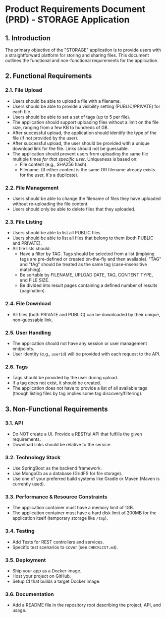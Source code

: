 # Product Requirements Document (PRD) - STORAGE Application

## 1. Introduction

The primary objective of the "STORAGE" application is to provide users with a straightforward platform for storing and sharing files. This document outlines the functional and non-functional requirements for the application.

## 2. Functional Requirements

### 2.1. File Upload
*   Users should be able to upload a file with a filename.
*   Users should be able to provide a visibility setting (PUBLIC/PRIVATE) for each file.
*   Users should be able to set a set of tags (up to 5 per file).
*   The application should support uploading files without a limit on the file size, ranging from a few KB to hundreds of GB.
*   After successful upload, the application should identify the type of the file (if not provided by the user).
*   After successful upload, the user should be provided with a unique download link for the file. Links should not be guessable.
*   The application should prevent users from uploading the same file multiple times *for that specific user*. Uniqueness is based on:
    *   File content (e.g., SHA256 hash).
    *   Filename.
    (If either content is the same OR filename already exists for the user, it's a duplicate).

### 2.2. File Management
*   Users should be able to change the filename of files they have uploaded without re-uploading the file content.
*   Users should only be able to delete files that they uploaded.

### 2.3. File Listing
*   Users should be able to list all PUBLIC files.
*   Users should be able to list all files that belong to them (both PUBLIC and PRIVATE).
*   All file lists should:
    *   Have a filter by TAG. Tags should be selected from a list (implying tags are pre-defined or created on-the-fly and then available). "TAG" and "tAg" should be treated as the same tag (case-insensitive matching).
    *   Be sortable by FILENAME, UPLOAD DATE, TAG, CONTENT TYPE, and FILE SIZE.
    *   Be divided into result pages containing a defined number of results (pagination).

### 2.4. File Download
*   All files (both PRIVATE and PUBLIC) can be downloaded by their unique, non-guessable link.

### 2.5. User Handling
*   The application should not have any session or user management endpoints.
*   User identity (e.g., `userId`) will be provided with each request to the API.

### 2.6. Tags
*   Tags should be provided by the user during upload.
*   If a tag does not exist, it should be created.
*   The application does not have to provide a list of all available tags (though listing files by tag implies some tag discovery/filtering).

## 3. Non-Functional Requirements

### 3.1. API
*   Do NOT create a UI. Provide a RESTful API that fulfills the given requirements.
*   Download links should be relative to the service.

### 3.2. Technology Stack
*   Use SpringBoot as the backend framework.
*   Use MongoDb as a database (GridFS for file storage).
*   Use one of your preferred build systems like Gradle or Maven (Maven is currently used).

### 3.3. Performance & Resource Constraints
*   The application container must have a memory limit of 1GB.
*   The application container must have a hard disk limit of 200MB for the application itself (temporary storage like `/tmp`).

### 3.4. Testing
*   Add Tests for REST controllers and services.
*   Specific test scenarios to cover (see `CHECKLIST.md`).

### 3.5. Deployment
*   Ship your app as a Docker image.
*   Host your project on GitHub.
*   Setup CI that builds a target Docker image.

### 3.6. Documentation
*   Add a README file in the repository root describing the project, API, and usage. 